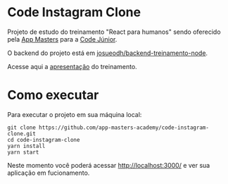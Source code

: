 # Code Instagram Clone

Projeto de estudo do treinamento "React para humanos" sendo oferecido pela [App Masters](https://appmasters.io/) para a [Code Júnior](https://codejr.com.br/).

O backend do projeto está em [josueodh/backend-treinamento-node](https://github.com/josueodh/backend-treinamento-node).

Acesse aqui a [apresentação](https://docs.google.com/presentation/d/1T5lvg562a8b4UQXYyeBbwvsR-MpMjF8zbx2D1IBKq1w/edit?usp=sharing) do treinamento.

# Como executar

Para executar o projeto em sua máquina local:

```shell script
git clone https://github.com/app-masters-academy/code-instagram-clone.git
cd code-instagram-clone
yarn install
yarn start
```

Neste momento você poderá acessar [http://localhost:3000/](http://localhost:3000/) e ver sua aplicação em fucionamento.
